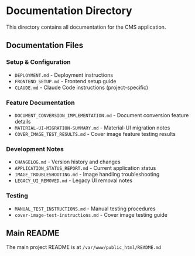 # Documentation Directory

This directory contains all documentation for the CMS application.

## Documentation Files

### Setup & Configuration
- `DEPLOYMENT.md` - Deployment instructions
- `FRONTEND_SETUP.md` - Frontend setup guide
- `CLAUDE.md` - Claude Code instructions (project-specific)

### Feature Documentation
- `DOCUMENT_CONVERSION_IMPLEMENTATION.md` - Document conversion feature details
- `MATERIAL-UI-MIGRATION-SUMMARY.md` - Material-UI migration notes
- `COVER_IMAGE_TEST_RESULTS.md` - Cover image feature testing results

### Development Notes
- `CHANGELOG.md` - Version history and changes
- `APPLICATION_STATUS_REPORT.md` - Current application status
- `IMAGE_TROUBLESHOOTING.md` - Image handling troubleshooting
- `LEGACY_UI_REMOVED.md` - Legacy UI removal notes

### Testing
- `MANUAL_TEST_INSTRUCTIONS.md` - Manual testing procedures
- `cover-image-test-instructions.md` - Cover image testing guide

## Main README
The main project README is at `/var/www/public_html/README.md`